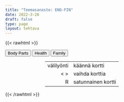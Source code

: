 ```yaml
---
title: "Teemasanasto: ENG-FIN"
date: 2022-3-26
draft: false
type: page
layout: tehtava
---
```

{{< rawhtml >}}
<link rel="stylesheet" type="text/css" href="/css/flashcard1.css"/>
<html>
 <body>
  <div id="cardArea"></div>
  <div id=valikko>
<button id="teema1">Body Parts</button>  <button id="teema2">Health</button>   <button id="teema3">Family</button> 
</div>
  <div id="lukumaara"></div>
  <div id="buttonArea" class="grid grid-cols-3"></div>

<div id="nappaimet" class="hidden lg:block" style="text-align:center; margin:0 auto; width:50%;"> 
<table>
  <tr>
    <td style="text-align:end;">välilyönti</td>
    <td>käännä kortti</td>
  </tr>
  <tr>
    <td style="text-align:end;">< ></td>
    <td>vaihda korttia</td>
  </tr>
  <tr>
    <td style="text-align:end;">R</td>
    <td>satunnainen kortti</td>
</table>

</div>


 </body>
</html>

<script> 
$(document).ready(function() {

  var currentQuestion = 0;
  var qbank = [
["beard", "parta"],
["cheek", p"oski"],
["chin", "leuankärki"],
["dimple", "hymykuoppa"],
["earlobe", "korvannipukka"],
["eyebrow", "kulmakarva"],
["eyelashes", "silmäripset"],
["eyelid", "silmäluomi"],
["forehead", "otsa"],
["freckle", "pisama"],
["gums", "ikenet"],
["jaw", "leuka"],
["lip", "huuli"],
["mole", "luomi"],
["moustache", "viikset"],
["mouth", "suu"],
["neck", "niska/kaula"],
["nostril", "sierain"],
["scar", "arpi"],
["sideburns", "pulisongit"],
["stubble", "sänki"],
["teeth", "hampaat"],
["temple", "ohimo"],
["throat", "kurkku"],
["tongue", "kieli"],
["cuticles", "kynsinauhat"],
["fingernail", "kynsi"],
["fist", "nyrkki"],
["index finger", "etusormi"],
["knuckles", "rystyset"],
["middle finger", "keskisormi"],
["palm", "kämmen"],
["pinky, little finger", "pikkusormi"],
["ring finger", "nimetön"],
["thumb", "peukalo"],
["wrist", "ranne"],
["abdomen",	"vatsa"],
["ankle", "nilkka"],
["arm", "käsivarsi"],
["armpit", "kainalo"],
["back", "selkä"],
["belly button", "napa"],
["breast", "rinta"],
["buttocks", "pakarat"],
["calf", "pohje"],
["chest", "rintakehä"],
["elbow", "kyynärpää"],
["foot", "jalka(terä)"],
["forearm", "kyynärvarsi"],
["groin", "nivuset"],
["hand", "käsi"],
["heel", "kantapää"],
["hips", "lantio"],
["knee", "polvi"],
["leg", "jalka"],
["nipple", "nänni"],
["shin", "sääri"],
["shoulder", "hartia, olkapää"],
["sole", "jalkapohja"],
["thigh", "reisi"],
["toe", "varvas"],
["waist", "vyötärö"],
["blood vessel", "verisuoni"],
["bone marrow", "luuydin"],
["brain", "aivot"],
["gland", "rauhanen"],
["heart", "sydän"],
["kidney", "munuainen"],
["liver", "maksa"],
["lungs", "keuhkot"],
["musculature", "lihaksisto"],
["nerve", "hermo"],
["nervous system", "hermosto"],
["skull", "pääkallo"],
["spine", "selkäranka"],
["stomach", "vatsalaukku"],
["thyroid", "kilpirauhanen"],
["circulation", "verenkierto"],
["digestion", "ruoansulatus"],
["metabolism", "aineenvaihdunta"],
["respiration", "hengitys"],
["blood pressure", "verenpaine"],
["blood sugar", "verensokeri"],
["pulse", "pulssi"],
["dentist", "hammaslääkäri"],
["GP, general practitioner", "yleislääkäri"],
["midwife", "kätilö"],
["paramedic", "ensihoitaja"],
["patient", "potilas"],
["pharmacist", "farmaseutti"],
["practical nurse", "lähihoitaja"],
["psychologist", "psykologi"],
["RN, (registered) nurse", "sairaanhoitaja"],
["surgeon", "kirurgi"],
["ache, pain", "kipu, särky"],
["bruise", "ruhje, mustelma"],
["burn", "palovamma"],
["fracture", "murtuma"],
["illness, sickness, disease, ailment", "sairaus"],
["injury", "vamma"],
["rash", "ihottuma"],
["sprain", "venähdys, revähdys"],
["wound, cut", "haava"],
["diarrhoea (BrE), diarrhea (AmE)", "ripuli"],
["flu", "flunssa"],
["heartburn", "närästys"],
["heatstroke", "lämpöhalvaus"],
["sore throat", "kurkkukipu"],
["sunstroke", "auringonpistos"],
["vomit", "oksentaa"],
["cancer", "syöpä"],
["diabetes", "diabetes"],
["heart attack", "sydänkohtaus"],
["obesity", "ylipaino"],
["tumour (BrE), tumor (AmE)", "kasvain"],
["addiction", "riippuvuus"],
["depression", "masennus"],
["overdose", "yliannostus"],
["aunt", "täti"],
["dependant", "huollettava"],
["(first) cousin", "serkku"],
["grandparent", "isovanhempi"],
["guardian", "huoltaja"],
["nephew", "sisaren- tai veljenpoika"],
["niece", "sisaren- tai veljentytär"],
["relatives", "sukulaiset"],
["second cousin", "pikkuserkku"],
["sibling", "sisarus"],
["uncle", "setä, eno"],
["brother-in-law", "lanko"],
["daughter-in-law", "miniä"],
["father-in-law", "appi"],
["in-laws", "puolison sukulaiset"],
["mother-in-law", "anoppi"],
["sister-in-law", "käly"],
["son-in-law", "vävy"],
["(bride)groom", "sulhanen"],
["bachelor", "poikamies"],
["bachelorette", "poikamiestyttö"],
["bride", "morsian"],
["ex-husband", "entinen aviomies"],
["ex-wife", "entinen vaimo"],
["fiancé", "kihlattu (mies)"],
["fiancée", "kihlattu (nainen)"],
["partner", "puoliso, kumppani"],
["significant other", "kumppani"],
["spouse", "puoliso"],
["foster parents", "sijaisvanhemmat"],
["orphan", "orpo"],
["stepfather", "isäpuoli"],
["stepmother", "äitipuoli"],
["surrogate mother", "sijaissynnyttäjä"],
["descendant", "jälkeläinen"],
["forefather, ancestor", "esi-isä"],
["offspring", "jälkeläiset, jälkikasvu"],
["blended family, stepfamily", "uusperhe (puolisoilla voi olla yhteisten lasten lisäksi lapsia edellisistä parisuhteista)"],
["extended family", "suurperhe, suku"],
["foster family", "sijaisperhe"],
["LGBT family", "sateenkaariperhe"],
["nuclear family", "ydinperhe"],
["same-sex couple", "samaa sukupuolta olevien parisuhde"],
["single-parent family", "yhden vanhemman perhe"],
["divorced", "eronnut"],
["engaged", "kihloissa"],
["married", "naimisissa"],
["separated", "erillään asuva, asumuserossa"],
["single", "naimaton"],
["widow", "leski (naispuolinen)"],
["widower", "leski (miespuolinen)"],
["adopt", "adoptoida"],
["be / get divorced from", "erota"],
["be / get engaged to", "olla kihloissa / mennä kihloihin"],
["be / get married to", "olla naimisissa / mennä naimisiin"],
["bring up, raise", "kasvattaa"],
["marry someone", "mennä naimisiin jonkun kanssa"],
["nurture", "hoivata, kasvattaa"],
["start / end a relationship with someone", "aloittaa / päättää suhde"],
["adult, of age", "täysi-ikäinen"],
["child neglect", "lasten laiminlyönti"],
["family ties", "perhesuhteet"],
["family values", "perhearvot"],
["minor", "alaikäinen"],
["upbringing", "kasvatus"]
  ];

  beginActivity();
  edellinen();
  random();
  seuraava();
  kortinVaihto();

  	$("#teema1").on("mousedown", function(){
    currentQuestion = 0;
    beginActivity();
    })
    $("#teema2").on("mousedown", function(){
    currentQuestion = 50;
    beginActivity();
    })
    $("#teema3").on("mousedown", function(){
    currentQuestion = 118;
    beginActivity();
    })

  window.addEventListener('keydown', (e) => {
    if (e.keyCode === 32 && e.target === document.body) {
      e.preventDefault();
    }
  });

  document.body.onkeydown = function(event) {
    event = event || window.event;
    var keycode = event.charCode || event.keyCode;
    if (keycode === 37 && currentQuestion > 0) {
      currentQuestion--;
      beginActivity();
    }

    if (keycode === 82) {
      var randomNumber = Math.floor(Math.random() * qbank.length);
      currentQuestion = randomNumber;
      beginActivity();
    }

    if (keycode === 39 && currentQuestion < qbank.length - 1) {
      currentQuestion++;
      beginActivity();
    }

    if (keycode === 32) {
      var parentDiv = document.getElementById("cardArea");
      var childDiv = document.getElementById("card1");
      if (parentDiv.contains(childDiv)) {
        $("#cardArea").empty()
        $("#cardArea").append('<div id="card2" class="card">' + qbank[currentQuestion][1] + '</div>')
        $("#card2").css("background-color", "#00473c")
      } else {
        $("#cardArea").empty()
        $("#cardArea").append('<div id="card1" class="card">' + qbank[currentQuestion][0] + '</div>')
        $("#card1").css("background-color", "#1F2937")
      }
    }

  }

  function beginActivity() {
    $("#cardArea").empty();
    $("#cardArea").append('<div id="card1" class="card">' + qbank[currentQuestion][0] + '</div>');
    $("#card1").css("background-color", "#1F2937");
    $("#lukumaara").empty();
    var korttia = document.createElement('div')
    korttia.innerHTML = currentQuestion + 1 + " / " + qbank.length;
    document.getElementById('lukumaara').appendChild(korttia);
  }

  function kortinVaihto() {
    $("#cardArea").on("click", function() {
      var parentDiv = document.getElementById("cardArea");
      var childDiv = document.getElementById("card1");
      if (parentDiv.contains(childDiv)) {
        $("#cardArea").empty()
        $("#cardArea").append('<div id="card2" class="card">' + qbank[currentQuestion][1] + '</div>')
        $("#card2").css("background-color", "#00473c")
      } else {
        $("#cardArea").empty()
        $("#cardArea").append('<div id="card1" class="card">' + qbank[currentQuestion][0] + '</div>')
        $("#card1").css("background-color", "#1F2937")
      }
    })
  }


  function edellinen() {
    $("#buttonArea").append('<div id="prevButton">Edellinen</div>');
    $("#prevButton").on("click", function() {
      if (currentQuestion > 0) {
        currentQuestion--;
        beginActivity();
      }
    })
  }

  function random() {
    $("#buttonArea").append('<div id="random">Random</div>');
    $("#random").on("click", function() {
      var randomNumber = Math.floor(Math.random() * qbank.length);
      currentQuestion = randomNumber;
      beginActivity();
    })
  }

  function seuraava() {
    $("#buttonArea").append('<div id="nextButton">Seuraava</div>');
    $("#nextButton").on("click", function() {
      if (currentQuestion < qbank.length - 1) {
        currentQuestion++;
        beginActivity();
      }
    })
  }
})
</script>

{{< /rawhtml >}}